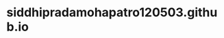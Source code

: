 # siddhipradamohapatro120503.github.io
<!-- prettier-ignore-start -->
<!-- markdownlint-disable -->
<!--<table>
  <tr>
    <td align="center">
      <a href="https://tjanhvi.github.io"><img src="https://avatars.githubusercontent.com/u/78703730?s=400&u=df72d6e9ef38a905cb06c3e1f1f03776c752ea41&v=4" width="100px;" alt=""/><br /><sub><b>Janhvi Tiwari</b></sub></a><br/>
      <a href="https://github.com/tjanhvi/tjanhvi.github.io/commits?author=tjanhvi" title="Code">💻</a> 
      <a href="#ideas-tjanhvi" title="Ideas, Planning, & Feedback">🤔</a> 
      <a href="https://github.com/tjanhvi/tjanhvi.github.io/commits?author=tjanhvi" title="Tests">⚠️</a> 
      <a href="#maintenance-tjanhvi" title="Maintenance">🚧</a> 
      <a href="https://github.com/tjanhvi/tjanhvi.github.io/commits?author=tjanhvi" title="Documentation">📖</a> 
      <a href="#design-tjanhvi" title="Design">🎨</a> 
    </tr>
</table>-->

<!-- markdownlint-restore -->
<!-- prettier-ignore-end -->
